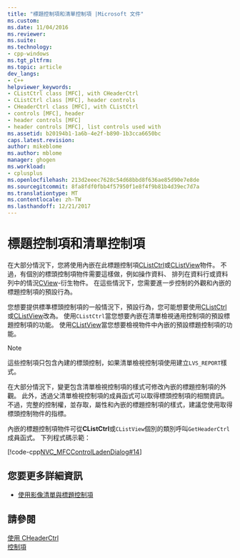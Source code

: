 ```yaml
---
title: "標題控制項和清單控制項 |Microsoft 文件"
ms.custom: 
ms.date: 11/04/2016
ms.reviewer: 
ms.suite: 
ms.technology:
- cpp-windows
ms.tgt_pltfrm: 
ms.topic: article
dev_langs:
- C++
helpviewer_keywords:
- CListCtrl class [MFC], with CHeaderCtrl
- CListCtrl class [MFC], header controls
- CHeaderCtrl class [MFC], with CListCtrl
- controls [MFC], header
- header controls [MFC]
- header controls [MFC], list controls used with
ms.assetid: b20194b1-1a6b-4e2f-b890-1b3cca6650bc
caps.latest.revision: 
author: mikeblome
ms.author: mblome
manager: ghogen
ms.workload:
- cplusplus
ms.openlocfilehash: 213d2eeec7628c54d68bbd8f636ae85d90e7e8de
ms.sourcegitcommit: 8fa8fdf0fbb4f57950f1e8f4f9b81b4d39ec7d7a
ms.translationtype: MT
ms.contentlocale: zh-TW
ms.lasthandoff: 12/21/2017
---
```

# <a name="header-control-and-list-control"></a>標題控制項和清單控制項
在大部分情況下，您將使用內嵌在此標題控制項[CListCtrl](../mfc/reference/clistctrl-class.md)或[CListView](../mfc/reference/clistview-class.md)物件。 不過，有個別的標頭控制項物件需要這樣做，例如操作資料、 排列在資料行或資料列中的情況[CView](../mfc/reference/cview-class.md)-衍生物件。 在這些情況下，您需要進一步控制的外觀和內嵌的標題控制項的預設行為。  
  
 您想要提供標準標頭控制項的一般情況下，預設行為，您可能想要使用[CListCtrl](../mfc/reference/clistctrl-class.md)或[CListView](../mfc/reference/clistview-class.md)改為。 使用`CListCtrl`當您想要內嵌在清單檢視通用控制項的預設標題控制項的功能。 使用[CListView](../mfc/reference/clistview-class.md)當您想要檢視物件中內嵌的預設標題控制項的功能。  
  
> [!NOTE]
>  這些控制項只包含內建的標頭控制，如果清單檢視控制項使用建立`LVS_REPORT`樣式。  
  
 在大部分情況下，變更包含清單檢視控制項的樣式可修改內嵌的標題控制項的外觀。 此外，透過父清單檢視控制項的成員函式可以取得標頭控制項的相關資訊。 不過，完整的控制權，並存取，屬性和內嵌的標題控制項的樣式，建議您使用取得標頭控制物件的指標。  
  
 內嵌的標題控制項物件可從**CListCtrl**或`CListView`個別的類別呼叫`GetHeaderCtrl`成員函式。 下列程式碼示範：  
  
 [!code-cpp[NVC_MFCControlLadenDialog#14](../mfc/codesnippet/cpp/header-control-and-list-control_1.cpp)]  
  
## <a name="what-do-you-want-to-know-more-about"></a>您要更多詳細資訊  
  
-   [使用影像清單與標題控制項](../mfc/using-image-lists-with-header-controls.md)  
  
## <a name="see-also"></a>請參閱  
 [使用 CHeaderCtrl](../mfc/using-cheaderctrl.md)   
 [控制項](../mfc/controls-mfc.md)

